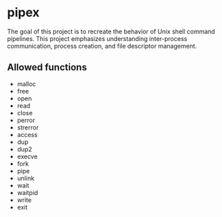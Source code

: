 # pipex

The goal of this project is to recreate the behavior of Unix shell command pipelines. This project emphasizes understanding inter-process communication, process creation, and file descriptor management.

## Allowed functions
- malloc
- free
- open
- read
- close
- perror
- strerror
- access
- dup
- dup2
- execve
- fork
- pipe
- unlink
- wait
- waitpid
- write
- exit
